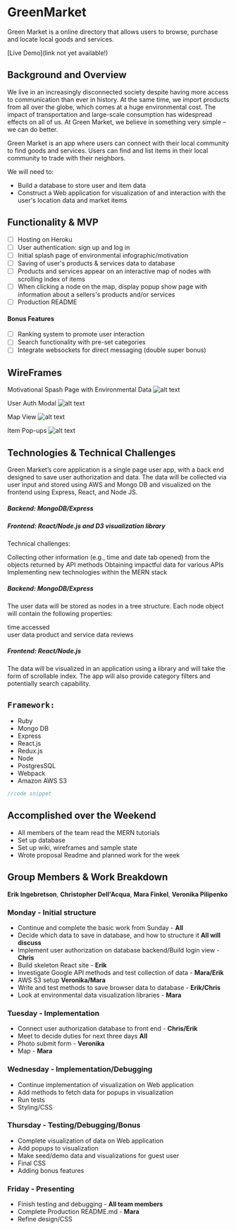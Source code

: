 # GreenMarket

Green Market is a online directory that allows users to browse, purchase and locate local goods and services.

[Live Demo](link not yet available!)

## Background and Overview

We live in an increasingly disconnected society despite having more access to communication than ever in history. At the same time, we import products from all over the globe, which comes at a huge environmental cost. The impact of transportation and large-scale consumption has widespread effects on all of us. At Green Market, we believe in something very simple – we can do better.

Green Market is an app where users can connect with their local community to find goods and services. Users can find and list items in their local community to trade with their neighbors.

We will need to: 
  * Build a database to store user and item data
  * Construct a Web application for visualization of and interaction with the user's location data and market items

## Functionality & MVP

   - [ ] Hosting on Heroku 
   - [ ] User authentication: sign up and log in
   - [ ] Initial splash page of environmental infographic/motivation
   - [ ] Saving of user's products & services data to database
   - [ ] Products and services appear on an interactive map of nodes with scrolling index of items
   - [ ] When clicking a node on the map, display popup show page with information about a sellers's products and/or services
   - [ ] Production README

#### Bonus Features
   - [ ] Ranking system to promote user interaction
   - [ ] Search functionality with pre-set categories
   - [ ] Integrate websockets for direct messaging (double super bonus)

## WireFrames

Motivational Spash Page with Environmental Data
![alt text]()

User Auth Modal
![alt text]()

Map View
![alt text]()

Item Pop-ups
![alt text]()

## Technologies & Technical Challenges

Green Market’s core application is a single page user app, with a back end designed to save user authorization and data. The data will be collected via user input and stored using AWS and Mongo DB and visualized on the frontend using Express, React, and Node JS.

  ##### Backend: MongoDB/Express
  ##### Frontend: React/Node.js and D3 visualization library

Technical challenges: 

Collecting other information (e.g., time and date tab opened) from the objects returned by API methods
Obtaining impactful data for various APIs
Implementing new technologies within the MERN stack

##### Backend: MongoDB/Express 

The user data will be stored as nodes in a tree structure. Each node object will contain the following properties: 

time accessed  
user data
product and service data
reviews

##### Frontend: React/Node.js 

The data will be visualized in an application using a library and will take the form of scrollable index. The app will also provide category filters and potentially search capability.

## `Framework:`
* Ruby
* Mongo DB
* Express
* React.js
* Redux.js
* Node
* PostgresSQL
* Webpack
* Amazon AWS S3

```javascript
//code snippet
```

## Accomplished over the Weekend

  - All members of the team read the MERN tutorials
  - Set up database
  - Set up wiki, wireframes and sample state
  - Wrote proposal Readme and planned work for the week

## Group Members & Work Breakdown

**Erik Ingebretson**,
**Christopher Dell'Acqua**,
**Mara Finkel**,
**Veronika Pilipenko**

### Monday - Initial structure
  - Continue and complete the basic work from Sunday - **All**
  - Decide which data to save in database, and how to structure it **All will discuss**
  - Implement user authorization on database backend/Build login view - **Chris** 
  - Build skeleton React site -  **Erik**
  - Investigate Google API methods and test collection of data - **Mara/Erik**
  - AWS S3 setup **Veronika/Mara**
  - Write and test methods to save browser data to database - **Erik/Chris**
  - Look at environmental data visualization libraries - **Mara**

### Tuesday - Implementation
  - Connect user authorization database to front end - **Chris/Erik**
  - Meet to decide duties for next three days **All**
  - Photo submit form - **Veronika**
  - Map - **Mara**

### Wednesday - Implementation/Debugging
  - Continue implementation of visualization on Web application 
  - Add methods to fetch data for popups in visualization
  - Run tests
  - Styling/CSS

### Thursday - Testing/Debugging/Bonus
  - Complete visualization of data on Web application 
  - Add popups to visualization
  - Make seed/demo data and visualizations for guest user
  - Final CSS
  - Adding bonus features

### Friday - Presenting
  - Finish testing and debugging - **All team members** 
  - Complete Production README.md - **Mara** 
  - Refine design/CSS 
